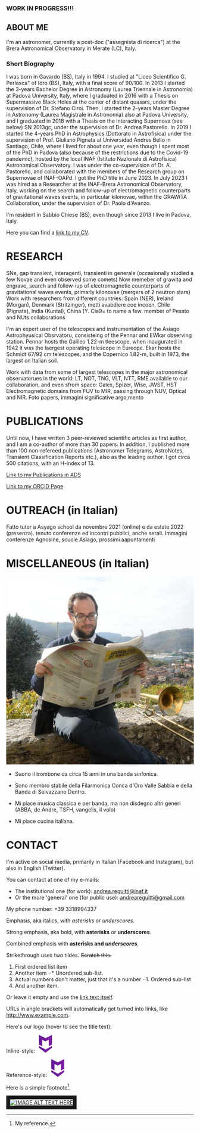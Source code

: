 ### WORK IN PROGRESS!!!

## ABOUT ME
I'm an astronomer, currently a post-doc ("assegnista di ricerca") at the Brera Astronomical Observatory in Merate (LC), Italy.

### Short Biography
I was born in Gavardo (BS), Italy in 1994. I studied at "Liceo Scientifico G. Perlasca" of Idro (BS), Italy, with a final score of 90/100.
In 2013 I started the 3-years Bachelor Degree in Astronomy (Laurea Triennale in Astronomia) at Padova University, Italy, where I graduated in 2016 with a Thesis on Supermassive Black Holes at the center of distant quasars, under the supervision of Dr. Stefano Ciroi.
Then, I started the 2-years Master Degree in Astronomy (Laurea Magistrale in Astronomia) also at Padova University, and I graduated in 2018 with a Thesis on the interacting Supernova (see below) SN 2013gc, under the supervision of Dr. Andrea Pastorello.
In 2019 I started the 4-years PhD in Astrophysics (Dottorato in Astrofisica) under the supervision of Prof. Giuliano Pignata at Universidad Andres Bello in Santiago, Chile, where I lived for about one year, even though I spent most of the PhD in Padova (also because of the restrictions due to the Covid-19 pandemic), hosted by the local INAF (Istituto Nazionale di Astrofisica) Astronomical Observatory. I was under the co-supervision of Dr. A. Pastorello, and collaborated with the members of the Research group on Supernovae of INAF-OAPd. I got the PhD title in June 2023. 
In July 2023 I was hired as a Researcher at the INAF-Brera Astronomical Observatory, Italy, working on the search and follow-up of electromagnetic counterparts of gravitational waves events, in particular kilonovae, within the GRAWITA Collaboration, under the supervision of Dr. Paolo d'Avanzo.

I'm resident in Sabbio Chiese (BS), even though since 2013 I live in Padova, Italy.

Here you can find a [link to my CV](./Curriculum_Vitae.pdf "My CV").

# RESEARCH
SNe, gap transient, interagenti, transienti in generale (occasionally studied a few Novae and even observed some comets)
Now memeber of grawita and engrave, search and follow-iup of electromagnetic counterparts of gravitational waves events, primarly kilonovae (mergers of 2 neutron stars)
Work with researchers from different countries: Spain (NER), Ireland (Morgan), Denmark (Stritzinger), metti avabdiere coe incoen, Chile (Pignata), India (Kuntal), China (Y. Cia9= to name a few.
member of Pessto and NUts collaborations

I'm an expert user of the telescopes and instrumentation of the Asiago Astrophyusical Obsrvatoru, consisteing of the Pennar and EWkar observing station.
Pennar hosts the Galileo 1.22-m tleescope, when inaugurated in 1942 it was the laergest operating telescope in Eureope.
Ekar hosts the Schmidt 67/92 cm telescopes, and the Copernico 1.82-m, built in 1973, the largest on Italian soil.

Work with data from some of largest telescopes in the major astronomical observatorues in the world: LT, NOT, TNG, VLT, NTT, RME available to our collaboration, and even sfrom space: Galex, Spizer, Wise, JWST, HST
Electromagnetic domains from FUV to MIR, passing through NUV, Optical and NIR.
Foto papers, immagini significative argo,mento

# PUBLICATIONS
Until now, I have written 3 peer-reviewed scientific articles as first author, and I am a co-author of more than 30 papers.
In addition, I published more than 100 non-refereed publications (Astronomer Telegrams, AstroNotes, Transient Classification Reports etc.), also as the leading author.
I got circa 500 citations, with an H-index of 13.

[Link to my Publications in ADS](https://ui.adsabs.harvard.edu/public-libraries/in38wuqjTi6qO-OZzVnzQA "My Publications in ADS")

[Link to my ORCID Page](https://orcid.org/my-orcid?orcid=0000-0003-4254-2724 "My ORCID page")

# OUTREACH (in Italian)

Fatto tutor a Asyago school da novembre 2021 (online) e da estate 2022 (presenza). tenuto conferenze ed incontri pubblici, anche serali.
Immagini conferenze Agnosine, scuole Asiago, prossimi aapuntamenti

# MISCELLANEOUS (in Italian)

![](./images/me.jpg)

- Suono il trombone da circa 15 anni in una banda sinfonica.
- Sono membro stabile della Filarmonica Conca d'Oro Valle Sabbia e della Banda di Selvazzano Dentro.

- Mi piace musica classica e per banda, ma non disdegno altri generi (ABBA, de Andre, TSFH, vangelis, il volo)
- Mi piace cucina italiana.

# CONTACT
I'm active on social media, primarily in Italian (Facebook and Instagram), but also in English (Twitter).

You can contact at one of my e-mails:
- The institutional one (for work): andrea.reguitti@inaf.it
- Or the more 'general' one (for public use): andreareguitti@gmail.com

My phone number: +39 3318994337

Emphasis, aka italics, with *asterisks* or _underscores_.

Strong emphasis, aka bold, with **asterisks** or __underscores__.

Combined emphasis with **asterisks and _underscores_**.

Strikethrough uses two tildes. ~~Scratch this.~~

1. First ordered list item
2. Another item
⋅⋅* Unordered sub-list. 
1. Actual numbers don't matter, just that it's a number
⋅⋅1. Ordered sub-list
4. And another item.

Or leave it empty and use the [link text itself].

URLs in angle brackets will automatically get turned into links, like <http://www.example.com>.

[arbitrary case-insensitive reference text]: https://www.mozilla.org
[1]: http://slashdot.org
[link text itself]: http://www.reddit.com

Here's our logo (hover to see the title text):

Inline-style: 
![alt text](https://github.com/adam-p/markdown-here/raw/master/src/common/images/icon48.png "Logo Title Text 1")

Reference-style: 
![alt text][logo]

[logo]: https://github.com/adam-p/markdown-here/raw/master/src/common/images/icon48.png "Logo Title Text 2"

Here is a simple footnote[^1].

[^1]: My reference.

<a href="http://www.youtube.com/watch?feature=player_embedded&v=YOUTUBE_VIDEO_ID_HERE
" target="_blank"><img src="http://img.youtube.com/vi/YOUTUBE_VIDEO_ID_HERE/0.jpg" 
alt="IMAGE ALT TEXT HERE" width="240" height="180" border="10" /></a>
